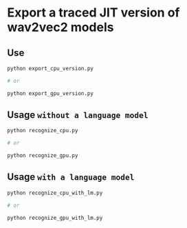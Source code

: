 # Export a traced JIT version of wav2vec2 models

## Use 

```bash
python export_cpu_version.py

# or

python export_gpu_version.py
```

## Usage `without a language model`

```bash
python recognize_cpu.py

# or

python recognize_gpu.py
```

## Usage `with a language model`

```bash
python recognize_cpu_with_lm.py

# or

python recognize_gpu_with_lm.py
```
